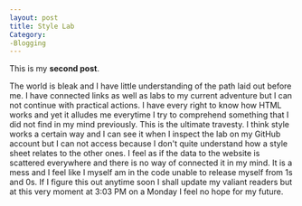 ```yaml
---
layout: post
title: Style Lab
Category:
-Blogging
---
```


This is my **second post**.

The world is bleak and I have little understanding of the path laid out before me. I have connected links as well as labs to my current adventure but I can not continue 
with practical actions. I have every right to know how HTML works and yet it alludes me everytime I try to comprehend something that I did not find in my mind previously.
This is the ultimate travesty. I think style works a certain way and I can see it when I inspect the lab on my GitHub account but I can not access because I don't quite understand
how a style sheet relates to the other ones. I feel as if the data to the website is scattered everywhere and there is no way of connected it in my mind. It is a mess and I feel
like I myself am in the code unable to release myself from 1s and 0s. If I figure this out anytime soon I shall update my valiant readers but at this very moment at 3:03 PM on a 
Monday I feel no hope for my future. 
